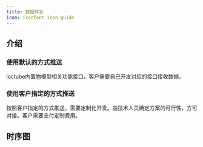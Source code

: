 ```yaml
---
title: 数据转发
icon: iconfont icon-guide
---
```


## 介绍

### 使用默认的方式推送

loctube内置物模型相关功能接口，客户需要自己开发对应的接口接收数据。

### 使用客户指定的方式推送

按照客户指定的方式推送，需要定制化开发。由技术人员确定方案的可行性，方可对接。客户需要支付定制费用。

## 时序图

<!-- @import "../../sequenceDiagram/forward.md" -->
<!-- @include: ../../sequenceDiagram/forward.md -->
